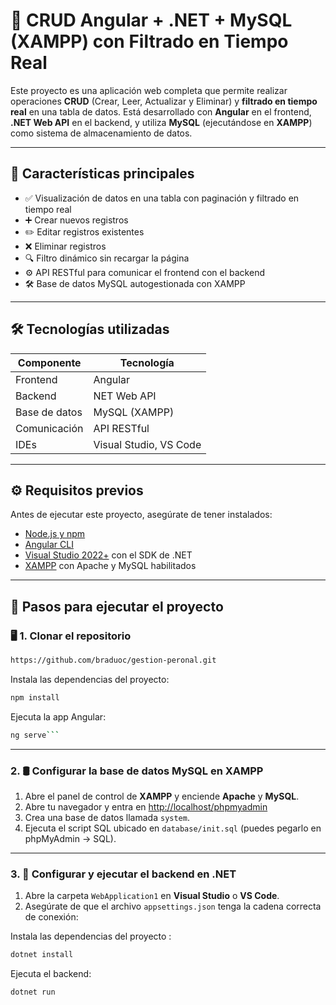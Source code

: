 # 🧩 CRUD Angular + .NET + MySQL (XAMPP) con Filtrado en Tiempo Real

Este proyecto es una aplicación web completa que permite realizar operaciones **CRUD** (Crear, Leer, Actualizar y Eliminar) y **filtrado en tiempo real** en una tabla de datos. Está desarrollado con **Angular** en el frontend, **.NET Web API** en el backend, y utiliza **MySQL** (ejecutándose en **XAMPP**) como sistema de almacenamiento de datos.

---

## 🚀 Características principales

- ✅ Visualización de datos en una tabla con paginación y filtrado en tiempo real
- ➕ Crear nuevos registros
- ✏️ Editar registros existentes
- ❌ Eliminar registros
- 🔍 Filtro dinámico sin recargar la página
- ⚙️ API RESTful para comunicar el frontend con el backend
- 🛠️ Base de datos MySQL autogestionada con XAMPP

---

## 🛠️ Tecnologías utilizadas

| Componente  | Tecnología                     |
|-------------|-------------------------------|
| Frontend    | Angular                        |
| Backend     | NET  Web API  |
| Base de datos | MySQL (XAMPP)               |
| Comunicación | API RESTful                  |
| IDEs        | Visual Studio, VS Code        |

---
## ⚙️ Requisitos previos

Antes de ejecutar este proyecto, asegúrate de tener instalados:

- [Node.js y npm](https://nodejs.org/)
- [Angular CLI](https://angular.io/cli)
- [Visual Studio 2022+](https://visualstudio.microsoft.com/) con el SDK de .NET
- [XAMPP](https://www.apachefriends.org/index.html) con Apache y MySQL habilitados

---

## 🧰 Pasos para ejecutar el proyecto

### 🖥️ 1. Clonar el repositorio

```bash
https://github.com/braduoc/gestion-peronal.git
```
Instala las dependencias del proyecto:
```bash
npm install
```
Ejecuta la app Angular:
```bash
ng serve```
```
---

### 2. 🛢️ Configurar la base de datos MySQL en XAMPP

1. Abre el panel de control de **XAMPP** y enciende **Apache** y **MySQL**.
2. Abre tu navegador y entra en [http://localhost/phpmyadmin](http://localhost/phpmyadmin)
3. Crea una base de datos llamada `system`.
4. Ejecuta el script SQL ubicado en `database/init.sql` (puedes pegarlo en phpMyAdmin → SQL).

---

### 3. 🧱 Configurar y ejecutar el backend en .NET

1. Abre la carpeta `WebApplication1` en **Visual Studio** o **VS Code**.
2. Asegúrate de que el archivo `appsettings.json` tenga la cadena correcta de conexión:



Instala las dependencias del proyecto :
```bash
dotnet install
```

Ejecuta el backend:
```bash
dotnet run
```



